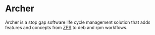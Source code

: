 Archer
======

Archer is a stop gap software life cycle management solution that adds features and concepts from [ZPS](https://github.com/solvent-io/zps) to deb and rpm workflows.